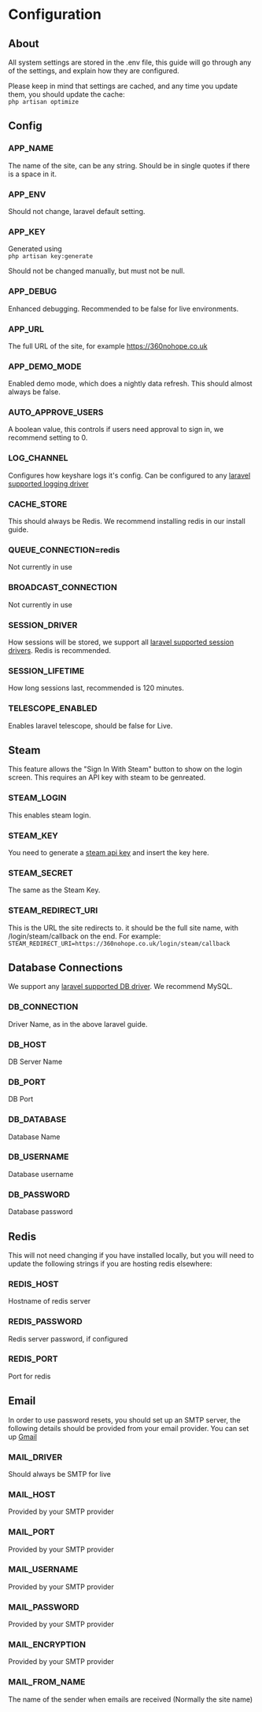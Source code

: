 # Configuration

## About

All system settings are stored in the .env file, this guide will go through any of the settings, and explain how they are configured.

Please keep in mind that settings are cached, and any time you update them, you should update the cache:  
`php artisan optimize`

## Config

### APP_NAME

The name of the site, can be any string. Should be in single quotes if there is a space in it.

### APP_ENV

Should not change, laravel default setting.

### APP_KEY

Generated using  
`php artisan key:generate`

Should not be changed manually, but must not be null.

### APP_DEBUG

Enhanced debugging. Recommended to be false for live environments.

### APP_URL

The full URL of the site, for example https://360nohope.co.uk

### APP_DEMO_MODE

Enabled demo mode, which does a nightly data refresh. This should almost always be false.

### AUTO_APPROVE_USERS

A boolean value, this controls if users need approval to sign in, we recommend setting to 0.

### LOG_CHANNEL

Configures how keyshare logs it's config. Can be configured to any [laravel supported logging driver](https://laravel.com/docs/6.x/logging)

### CACHE_STORE

This should always be Redis. We recommend installing redis in our install guide.

### QUEUE_CONNECTION=redis

Not currently in use

### BROADCAST_CONNECTION

Not currently in use

### SESSION_DRIVER

How sessions will be stored, we support all [laravel supported session drivers](https://laravel.com/docs/6.x/session). Redis is recommended.

### SESSION_LIFETIME

How long sessions last, recommended is 120 minutes.

### TELESCOPE_ENABLED

Enables laravel telescope, should be false for Live.

## Steam

This feature allows the "Sign In With Steam" button to show on the login screen. This requires an API key with steam to be genreated.

### STEAM_LOGIN

This enables steam login.

### STEAM_KEY

You need to generate a [steam api key](https://steamcommunity.com/dev/apikey) and insert the key here.

### STEAM_SECRET

The same as the Steam Key.

### STEAM_REDIRECT_URI

This is the URL the site redirects to. it should be the full site name, with /login/steam/callback on the end. For example:  
`STEAM_REDIRECT_URI=https://360nohope.co.uk/login/steam/callback`

## Database Connections

We support any [laravel supported DB driver](https://laravel.com/docs/6.x/database). We recommend MySQL.

### DB_CONNECTION

Driver Name, as in the above laravel guide.

### DB_HOST

DB Server Name

### DB_PORT

DB Port

### DB_DATABASE

Database Name

### DB_USERNAME

Database username

### DB_PASSWORD

Database password

## Redis

This will not need changing if you have installed locally, but you will need to update the following strings if you are hosting redis elsewhere:

### REDIS_HOST

Hostname of redis server

### REDIS_PASSWORD

Redis server password, if configured

### REDIS_PORT

Port for redis

## Email

In order to use password resets, you should set up an SMTP server, the following details should be provided from your email provider. You can set up [Gmail](https://stackoverflow.com/questions/32515245/how-to-to-send-mail-using-gmail-in-laravel-5-1)

### MAIL_DRIVER

Should always be SMTP for live

### MAIL_HOST

Provided by your SMTP provider

### MAIL_PORT

Provided by your SMTP provider

### MAIL_USERNAME

Provided by your SMTP provider

### MAIL_PASSWORD

Provided by your SMTP provider

### MAIL_ENCRYPTION

Provided by your SMTP provider

### MAIL_FROM_NAME

The name of the sender when emails are received (Normally the site name)
